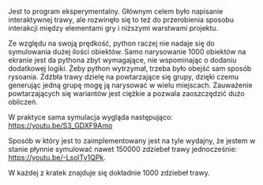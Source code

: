 Jest to program eksperymentalny. Głównym celem było napisanie interaktywnej trawy, ale rozwinęło się to też do przerobienia sposobu interakcji między elementami gry i niższymi warstwami projektu.

Ze względu na swoją prędkość, python raczej nie nadaje się do symulowania dużej ilości obiektów. Samo narysowanie 1000 obiektów na ekranie jest da pythona zbyt wymagające, nie wspominając o dodaniu dodatkowej logiki.
Żeby python wytrzymał, trzeba było obejść sam sposób rysoania. Źdźbła trawy dzielę na powtarzające się grupy, dzięki czemu generując jedną grupę mogę ją narysować w wielu miejscach. Zauważenie powtarzających się wariantów
jest ciężkie a pozwala zaoszczędzić dużo obliczeń.

W praktyce sama symulacja wygląda następująco:
https://youtu.be/S3_GDXF9Amo

Sposób w który jest to zaimplementowany jest na tyle wydajny, że jestem w stanie płynnie symulować nawet 150000 zdziebeł trawy jednocześnie:
https://youtu.be/-LsolTy1QPk.

W każdej z kratek znajduje się dokładnie 1000 zdziebeł trawy.
